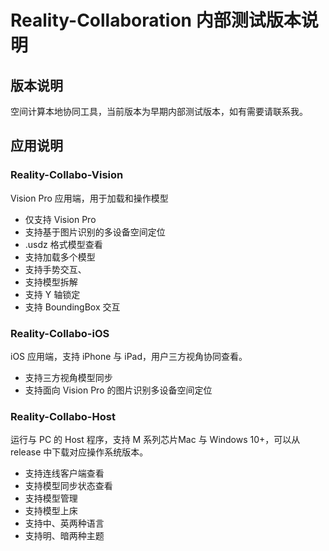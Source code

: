 # Reality-Collaboration 内部测试版本说明

## 版本说明

空间计算本地协同工具，当前版本为早期内部测试版本，如有需要请联系我。

## 应用说明

### Reality-Collabo-Vision

Vision Pro 应用端，用于加载和操作模型

* 仅支持 Vision Pro
* 支持基于图片识别的多设备空间定位
* .usdz 格式模型查看
* 支持加载多个模型
* 支持手势交互、
* 支持模型拆解
* 支持 Y 轴锁定
* 支持 BoundingBox 交互

### Reality-Collabo-iOS

iOS 应用端，支持 iPhone 与 iPad，用户三方视角协同查看。

* 支持三方视角模型同步
* 支持面向 Vision Pro 的图片识别多设备空间定位

### Reality-Collabo-Host

运行与 PC 的 Host 程序，支持 M 系列芯片Mac 与 Windows 10+，可以从 release 中下载对应操作系统版本。

* 支持连线客户端查看
* 支持模型同步状态查看
* 支持模型管理
* 支持模型上床
* 支持中、英两种语言
* 支持明、暗两种主题
